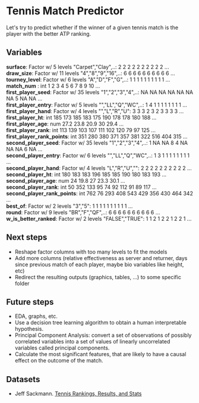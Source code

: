 # Tennis Match Predictor
Let's try to predict whether if the winner of a given tennis match is the player with the better ATP ranking.

## Variables
**surface**: Factor w/ 5 levels "Carpet","Clay",..: 2 2 2 2 2 2 2 2 2 2 ...  
**draw_size**: Factor w/ 11 levels "4","8","9","16",..: 6 6 6 6 6 6 6 6 6 6 ...  
**tourney_level**: Factor w/ 6 levels "A","D","F","G",..: 1 1 1 1 1 1 1 1 1 1 ...  
**match_num** : int  1 2 3 4 5 6 7 8 9 10 ...  
**first_player_seed**: Factor w/ 35 levels "1","2","3","4",..: NA NA NA NA NA NA NA 5 NA NA ...  
**first_player_entry**: Factor w/ 5 levels "","LL","Q","WC",..: 1 4 1 1 1 1 1 1 1 1 ...  
**first_player_hand**: Factor w/ 4 levels "","L","R","U": 3 3 3 2 3 2 3 3 3 3 ...  
**first_player_ht**: int  185 173 185 183 175 190 178 178 180 188 ...  
**first_player_age**: num  27.2 23.8 20.9 30 29.4 ...  
**first_player_rank**: int  113 139 103 107 111 102 120 79 97 125 ...  
**first_player_rank_points**: int  351 280 380 371 357 381 322 516 404 315 ...  
**second_player_seed**: Factor w/ 35 levels "1","2","3","4",..: 1 NA NA 8 4 NA NA NA 6 NA ...  
**second_player_entry**: Factor w/ 6 levels "","LL","Q","WC",..: 1 3 1 1 1 1 1 1 1 1 ...  
**second_player_hand**: Factor w/ 4 levels "L","R","U","": 2 2 2 2 2 2 2 2 2 2 ...  
**second_player_ht**: int  180 183 183 196 185 185 190 180 183 193 ...  
**second_player_age**: num  24 19.8 27 23.3 30.1 ...  
**second_player_rank**: int  50 352 133 95 74 92 112 91 89 117 ...  
**second_player_rank_points**: int  762 76 293 408 543 429 356 430 464 342 ...  
**best_of**: Factor w/ 2 levels "3","5": 1 1 1 1 1 1 1 1 1 1 ...  
**round**: Factor w/ 9 levels "BR","F","QF",..: 6 6 6 6 6 6 6 6 6 6 ...  
**w_is_better_ranked**: Factor w/ 2 levels "FALSE","TRUE": 1 1 2 1 2 2 1 2 2 1 ...


## Next steps
- Reshape factor columns with too many levels to fit the models
- Add more columns (relative effectiveness as server and returner, days since previous match of each player, maybe bio variables like height, etc)
- Redirect the resulting outputs (graphics, tables, ...) to some specific folder

## Future steps
- EDA, graphs, etc.
- Use a decision tree learning algorithm to obtain a human interpretable hypothesis.
- Principal Component Analysis: convert a set of observations of possibly correlated variables into a set of values of linearly uncorrelated variables called principal components.
- Calculate the most significant features, that are likely to have a causal effect on the outcome of the match.

## Datasets
- Jeff Sackmann. [Tennis Rankings, Results, and Stats](https://github.com/JeffSackmann)

